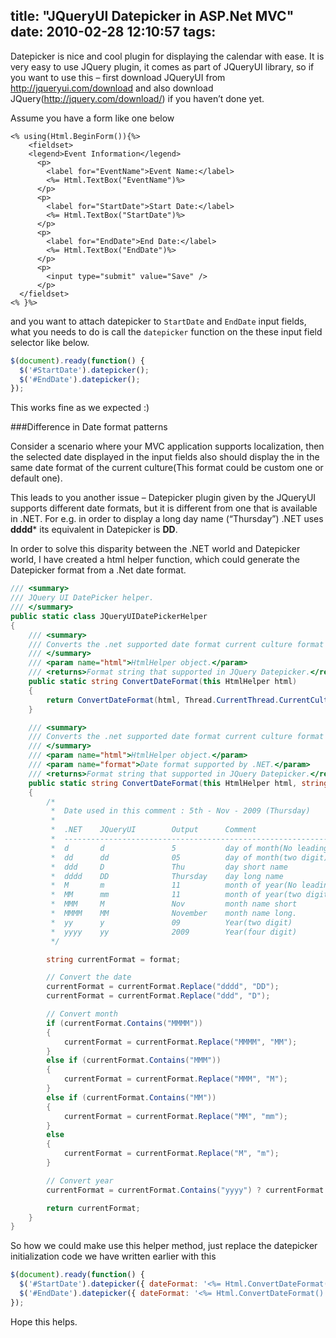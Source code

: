 title: "JQueryUI Datepicker in ASP.Net MVC"
date: 2010-02-28 12:10:57
tags:
---

Datepicker is nice and cool plugin for displaying the calendar with ease. It is very easy to use JQuery plugin, it comes as part of JQueryUI library, so if you want to use this – first download JQueryUI from http://jqueryui.com/download and also download JQuery(http://jquery.com/download/) if you haven’t done yet.

Assume you have a form like one below

```
<% using(Html.BeginForm()){%>
    <fieldset>
    <legend>Event Information</legend>
      <p>
        <label for="EventName">Event Name:</label>
        <%= Html.TextBox("EventName")%>
      </p>
      <p>
        <label for="StartDate">Start Date:</label>
        <%= Html.TextBox("StartDate")%>
      </p>
      <p>
        <label for="EndDate">End Date:</label>
        <%= Html.TextBox("EndDate")%>
      </p>
      <p>
        <input type="submit" value="Save" />
      </p>
  </fieldset>
<% }%>
```

and you want to attach datepicker to `StartDate` and `EndDate` input fields, what you needs to do is call the `datepicker` function on the these input field selector like below.

```js
$(document).ready(function() {
  $('#StartDate').datepicker();
  $('#EndDate').datepicker();
});
```

This works fine as we expected :)

###Difference in Date format patterns

Consider a scenario where your MVC application supports localization, then the selected date displayed in the input fields also should display the in the same date format of the current culture(This format could be custom one or default one).

This leads to you another issue – Datepicker plugin given by the JQueryUI supports different date formats, but it is different from one that is available in .NET. For e.g. in order to display a long day name (“Thursday”) .NET uses **dddd*** its equivalent in Datepicker is **DD**.

In order to solve this disparity between the .NET world and Datepicker world, I have created a html helper function, which could generate the Datepicker format from a .Net date format.

```cs
/// <summary>
/// JQuery UI DatePicker helper.
/// </summary>
public static class JQueryUIDatePickerHelper
{
    /// <summary>
    /// Converts the .net supported date format current culture format into JQuery Datepicker format.
    /// </summary>
    /// <param name="html">HtmlHelper object.</param>
    /// <returns>Format string that supported in JQuery Datepicker.</returns>
    public static string ConvertDateFormat(this HtmlHelper html)
    {
        return ConvertDateFormat(html, Thread.CurrentThread.CurrentCulture.DateTimeFormat.ShortDatePattern);
    }

    /// <summary>
    /// Converts the .net supported date format current culture format into JQuery Datepicker format.
    /// </summary>
    /// <param name="html">HtmlHelper object.</param>
    /// <param name="format">Date format supported by .NET.</param>
    /// <returns>Format string that supported in JQuery Datepicker.</returns>
    public static string ConvertDateFormat(this HtmlHelper html, string format)
    {
        /*
         *  Date used in this comment : 5th - Nov - 2009 (Thursday)
         *
         *  .NET    JQueryUI        Output      Comment
         *  --------------------------------------------------------------
         *  d       d               5           day of month(No leading zero)
         *  dd      dd              05          day of month(two digit)
         *  ddd     D               Thu         day short name
         *  dddd    DD              Thursday    day long name
         *  M       m               11          month of year(No leading zero)
         *  MM      mm              11          month of year(two digit)
         *  MMM     M               Nov         month name short
         *  MMMM    MM              November    month name long.
         *  yy      y               09          Year(two digit)
         *  yyyy    yy              2009        Year(four digit)             *
         */

        string currentFormat = format;

        // Convert the date
        currentFormat = currentFormat.Replace("dddd", "DD");
        currentFormat = currentFormat.Replace("ddd", "D");

        // Convert month
        if (currentFormat.Contains("MMMM"))
        {
            currentFormat = currentFormat.Replace("MMMM", "MM");
        }
        else if (currentFormat.Contains("MMM"))
        {
            currentFormat = currentFormat.Replace("MMM", "M");
        }
        else if (currentFormat.Contains("MM"))
        {
            currentFormat = currentFormat.Replace("MM", "mm");
        }
        else
        {
            currentFormat = currentFormat.Replace("M", "m");
        }

        // Convert year
        currentFormat = currentFormat.Contains("yyyy") ? currentFormat.Replace("yyyy", "yy") : currentFormat.Replace("yy", "y");

        return currentFormat;
    }
}
```

So how we could make use this helper method, just replace the datepicker initialization code we have written earlier with this

```js
$(document).ready(function() {
  $('#StartDate').datepicker({ dateFormat: '<%= Html.ConvertDateFormat() %>' });
  $('#EndDate').datepicker({ dateFormat: '<%= Html.ConvertDateFormat() %>' });
});
```

Hope this helps.
